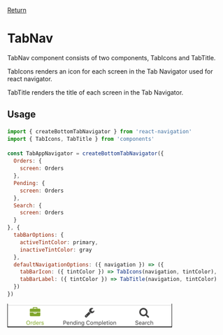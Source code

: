 [Return](../../../README.md)

# TabNav

TabNav component consists of two components, TabIcons and TabTitle.

TabIcons renders an icon for each screen in the Tab Navigator used for react navigator.

TabTitle renders the title of each screen in the Tab Navigator.

## Usage

```javascript
import { createBottomTabNavigator } from 'react-navigation'
import { TabIcons, TabTitle } from 'components'

const TabAppNavigator = createBottomTabNavigator({
  Orders: {
    screen: Orders
  },
  Pending: {
    screen: Orders
  },
  Search: {
    screen: Orders
  }
}, {
  tabBarOptions: {
    activeTintColor: primary,
    inactiveTintColor: gray
  },
  defaultNavigationOptions: ({ navigation }) => ({
    tabBarIcon: ({ tintColor }) => TabIcons(navigation, tintColor),
    tabBarLabel: ({ tintColor }) => TabTitle(navigation, tintColor)
  })
})
```

![TabNav](./img/TabNav.png)